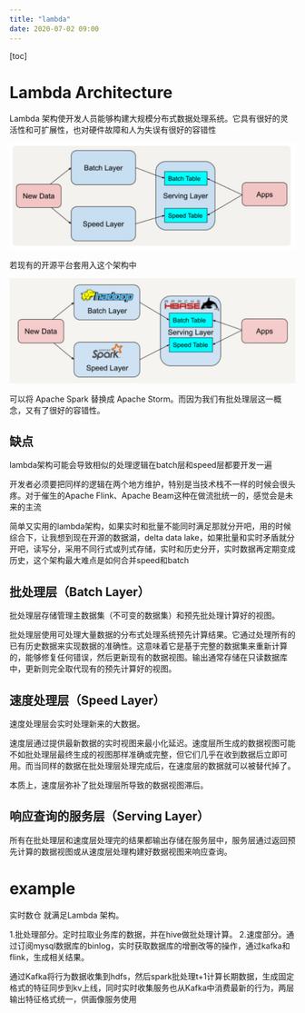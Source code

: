 ```yaml
---
title: "lambda"
date: 2020-07-02 09:00
---
```

[toc]



 # Lambda Architecture

Lambda 架构使开发人员能够构建大规模分布式数据处理系统。它具有很好的灵活性和可扩展性，也对硬件故障和人为失误有很好的容错性



![image-20200702090403515](lambda.assets/image-20200702090403515.png)



若现有的开源平台套用入这个架构中

![image-20200703005432983](lambda.assets/image-20200703005432983.png)

可以将 Apache Spark 替换成 Apache Storm。而因为我们有批处理层这一概念，又有了很好的容错性。







## 缺点

lambda架构可能会导致相似的处理逻辑在batch层和speed层都要开发一遍

开发者必须要把同样的逻辑在两个地方维护，特别是当技术栈不一样的时候会很头疼。对于催生的Apache Flink、Apache Beam这种在做流批统一的，感觉会是未来的主流



简单又实用的lambda架构，如果实时和批量不能同时满足那就分开吧，用的时候综合下，让我想到现在开源的数据湖，delta data lake，如果批量和实时矛盾就分开吧，读写分，采用不同行式或列式存储，实时和历史分开，实时数据再定期变成历史，这个架构最大难点是如何合并speed和batch





## 批处理层（Batch Layer）

批处理层存储管理主数据集（不可变的数据集）和预先批处理计算好的视图。

批处理层使用可处理大量数据的分布式处理系统预先计算结果。它通过处理所有的已有历史数据来实现数据的准确性。这意味着它是基于完整的数据集来重新计算的，能够修复任何错误，然后更新现有的数据视图。输出通常存储在只读数据库中，更新则完全取代现有的预先计算好的视图。





## 速度处理层（Speed Layer）

速度处理层会实时处理新来的大数据。

速度层通过提供最新数据的实时视图来最小化延迟。速度层所生成的数据视图可能不如批处理层最终生成的视图那样准确或完整，但它们几乎在收到数据后立即可用。而当同样的数据在批处理层处理完成后，在速度层的数据就可以被替代掉了。

本质上，速度层弥补了批处理层所导致的数据视图滞后。





## 响应查询的服务层（Serving Layer）

所有在批处理层和速度层处理完的结果都输出存储在服务层中，服务层通过返回预先计算的数据视图或从速度层处理构建好数据视图来响应查询。





# example

实时数仓 就满足Lambda 架构。

1.批处理部分。定时拉取业务库的数据，并在hive做批处理计算。
2.速度部分。通过订阅mysql数据库的binlog，实时获取数据库的增删改等的操作，通过kafka和flink，生成相关结果。





通过Kafka将行为数据收集到hdfs，然后spark批处理t+1计算长期数据，生成固定格式的特征同步到kv上线，同时实时收集服务也从Kafka中消费最新的行为，两层输出特征格式统一，供画像服务使用